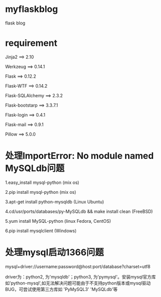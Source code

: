 # myflaskblog
flask blog

# requirement
Jinja2 ==> 2.10

Werkzeug ==> 0.14.1

Flask ==> 0.12.2

Flask-WTF ==> 0.14.2

Flask-SQLAlchemy ==> 2.3.2

Flask-bootstarp ==> 3.3.7.1

Flask-login ==> 0.4.1

Flask-mail ==> 0.9.1

Pillow ==> 5.0.0

# 处理ImportError: No module named MySQLdb问题
1.easy_install mysql-python (mix os)

2.pip install mysql-python (mix os)

3.apt-get install python-mysqldb (Linux Ubuntu)

4.cd/usr/ports/databases/py-MySQLdb && make install clean (FreeBSD)

5.yum install MySQL-python (linux Fedora, CentOS)

6.pip install mysqlclient (Windows)

# 处理mysql启动1366问题

mysql+driver://username:password@host:port/database?charset=utf8

driver为：python2, 为'mysqldb'；python3, 为'pymysql'。安装mysql官方库如'python-mysql',如无法解决问题可能由于不支持python版本或mysql驱动BUG，可尝试使用第三方库如 'PyMySQL3' 'MySQLdb'等


 